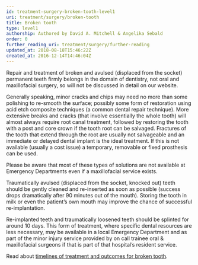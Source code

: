 ```yaml
---
id: treatment-surgery-broken-tooth-level1
uri: treatment/surgery/broken-tooth
title: Broken tooth
type: level1
authorship: Authored by David A. Mitchell & Angelika Sebald
order: 0
further_reading_uri: treatment/surgery/further-reading
updated_at: 2018-08-18T15:46:22Z
created_at: 2016-12-14T14:46:04Z
---
```


<p>Repair and treatment of broken and avulsed (displaced from the
    socket) permanent teeth firmly belongs in the domain of dentistry,
    not oral and maxillofacial surgery, so will not be discussed
    in detail on our website.</p>
<p>Generally speaking, minor cracks and chips may need no more than
    some polishing to re-smooth the surface; possibly some form
    of restoration using acid etch composite techniques (a common
    dental repair technique). More extensive breaks and cracks
    (that involve essentially the whole tooth) will almost always
    require root canal treatment, followed by restoring the tooth
    with a post and core crown if the tooth root can be salvaged.
    Fractures of the tooth that extend through the root are usually
    not salvageable and an immediate or delayed dental implant
    is the ideal treatment. If this is not available (usually
    a cost issue) a temporary, removable or fixed prosthesis
    can be used.</p>
<p>Please be aware that most of these types of solutions are not
    available at Emergency Departments even if a maxillofacial
    service exists.</p>
<p>Traumatically avulsed (displaced from the socket, knocked out)
    teeth should be gently cleaned and re-inserted as soon as
    possible (success drops dramatically after 90 minutes out
    of the mouth). Storing the tooth in milk or even the patient’s
    own mouth may improve the chance of successful re-implantation.</p>
<p>Re-implanted teeth and traumatically loosened teeth should be
    splinted for around 10 days. This form of treatment, where
    specific dental resources are less necessary, may be available
    in a local Emergency Department and as part of the minor
    injury service provided by on call trainee oral &amp; maxillofacial
    surgeons if that is part of that hospital’s resident service.</p>
<aside>
    <p>Read about <a href="/treatment/timelines/broken-tooth">timelines of treatment and outcomes for broken tooth</a>.</p>
</aside>
